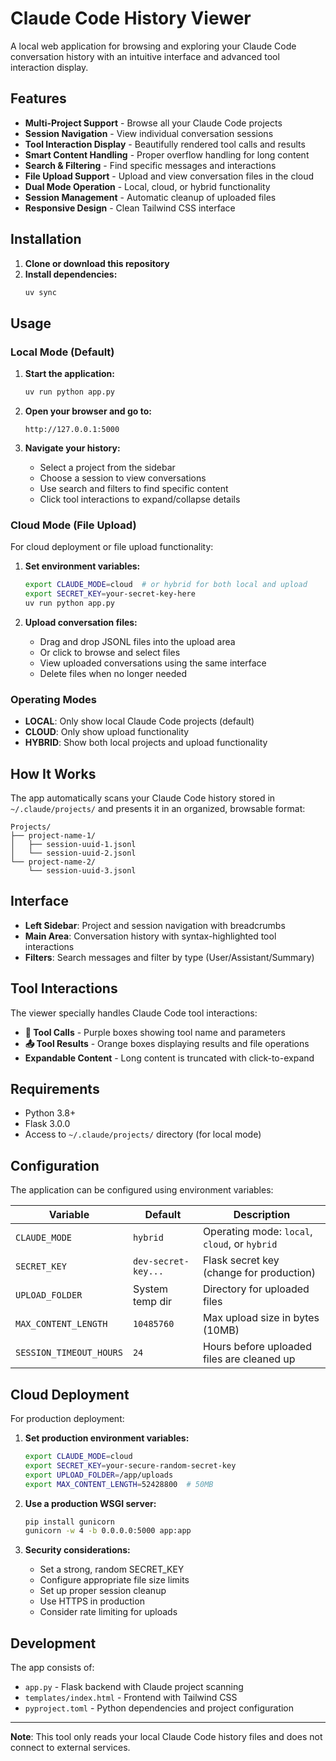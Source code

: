 # Claude Code History Viewer

A local web application for browsing and exploring your Claude Code conversation history with an intuitive interface and advanced tool interaction display.

## Features

- **Multi-Project Support** - Browse all your Claude Code projects
- **Session Navigation** - View individual conversation sessions
- **Tool Interaction Display** - Beautifully rendered tool calls and results
- **Smart Content Handling** - Proper overflow handling for long content
- **Search & Filtering** - Find specific messages and interactions
- **File Upload Support** - Upload and view conversation files in the cloud
- **Dual Mode Operation** - Local, cloud, or hybrid functionality
- **Session Management** - Automatic cleanup of uploaded files
- **Responsive Design** - Clean Tailwind CSS interface

## Installation

1. **Clone or download this repository**
2. **Install dependencies:**
   ```bash
   uv sync
   ```

## Usage

### Local Mode (Default)
1. **Start the application:**
   ```bash
   uv run python app.py
   ```

2. **Open your browser and go to:**
   ```
   http://127.0.0.1:5000
   ```

3. **Navigate your history:**
   - Select a project from the sidebar
   - Choose a session to view conversations
   - Use search and filters to find specific content
   - Click tool interactions to expand/collapse details

### Cloud Mode (File Upload)
For cloud deployment or file upload functionality:

1. **Set environment variables:**
   ```bash
   export CLAUDE_MODE=cloud  # or hybrid for both local and upload
   export SECRET_KEY=your-secret-key-here
   uv run python app.py
   ```

2. **Upload conversation files:**
   - Drag and drop JSONL files into the upload area
   - Or click to browse and select files
   - View uploaded conversations using the same interface
   - Delete files when no longer needed

### Operating Modes
- **LOCAL**: Only show local Claude Code projects (default)
- **CLOUD**: Only show upload functionality
- **HYBRID**: Show both local projects and upload functionality

## How It Works

The app automatically scans your Claude Code history stored in `~/.claude/projects/` and presents it in an organized, browsable format:

```
Projects/
├── project-name-1/
│   ├── session-uuid-1.jsonl
│   └── session-uuid-2.jsonl
└── project-name-2/
    └── session-uuid-3.jsonl
```

## Interface

- **Left Sidebar**: Project and session navigation with breadcrumbs
- **Main Area**: Conversation history with syntax-highlighted tool interactions
- **Filters**: Search messages and filter by type (User/Assistant/Summary)

## Tool Interactions

The viewer specially handles Claude Code tool interactions:
- **🔧 Tool Calls** - Purple boxes showing tool name and parameters
- **📤 Tool Results** - Orange boxes displaying results and file operations
- **Expandable Content** - Long content is truncated with click-to-expand

## Requirements

- Python 3.8+
- Flask 3.0.0
- Access to `~/.claude/projects/` directory (for local mode)

## Configuration

The application can be configured using environment variables:

| Variable | Default | Description |
|----------|---------|-------------|
| `CLAUDE_MODE` | `hybrid` | Operating mode: `local`, `cloud`, or `hybrid` |
| `SECRET_KEY` | `dev-secret-key...` | Flask secret key (change for production) |
| `UPLOAD_FOLDER` | System temp dir | Directory for uploaded files |
| `MAX_CONTENT_LENGTH` | `10485760` | Max upload size in bytes (10MB) |
| `SESSION_TIMEOUT_HOURS` | `24` | Hours before uploaded files are cleaned up |

## Cloud Deployment

For production deployment:

1. **Set production environment variables:**
   ```bash
   export CLAUDE_MODE=cloud
   export SECRET_KEY=your-secure-random-secret-key
   export UPLOAD_FOLDER=/app/uploads
   export MAX_CONTENT_LENGTH=52428800  # 50MB
   ```

2. **Use a production WSGI server:**
   ```bash
   pip install gunicorn
   gunicorn -w 4 -b 0.0.0.0:5000 app:app
   ```

3. **Security considerations:**
   - Set a strong, random SECRET_KEY
   - Configure appropriate file size limits
   - Set up proper session cleanup
   - Use HTTPS in production
   - Consider rate limiting for uploads

## Development

The app consists of:
- `app.py` - Flask backend with Claude project scanning
- `templates/index.html` - Frontend with Tailwind CSS
- `pyproject.toml` - Python dependencies and project configuration

---

**Note**: This tool only reads your local Claude Code history files and does not connect to external services.
